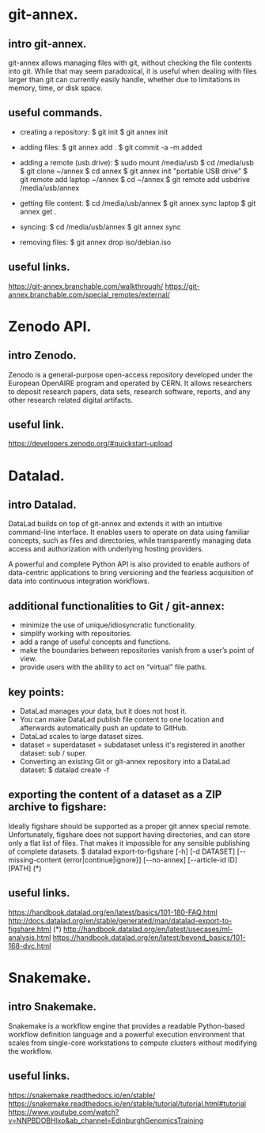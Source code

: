 # git-annex.

## intro git-annex.
git-annex allows managing files with git, without checking the file contents into git. While that may seem paradoxical, it is useful when dealing with files larger than git can currently easily handle, whether due to limitations in memory, time, or disk space.

## useful commands.
- creating a repository:
$ git init 
$ git annex init 

- adding files:
$ git annex add .
$ git commit -a -m added

- adding a remote (usb drive):
$ sudo mount /media/usb
$ cd /media/usb
$ git clone ~/annex
$ cd annex
$ git annex init "portable USB drive"
$ git remote add laptop ~/annex
$ cd ~/annex
$ git remote add usbdrive /media/usb/annex

- getting file content:
$ cd /media/usb/annex
$ git annex sync laptop
$ git annex get .

- syncing:
$ cd /media/usb/annex
$ git annex sync

- removing files:
$ git annex drop iso/debian.iso

## useful links.
https://git-annex.branchable.com/walkthrough/
https://git-annex.branchable.com/special_remotes/external/



# Zenodo API.
## intro Zenodo.
Zenodo is a general-purpose open-access repository developed under the European OpenAIRE program and operated by CERN. It allows researchers to deposit research papers, data sets, research software, reports, and any other research related digital artifacts.

## useful link.
https://developers.zenodo.org/#quickstart-upload


# Datalad.
## intro Datalad.
DataLad builds on top of git-annex and extends it with an intuitive command-line interface. It enables users to operate on data using familiar concepts, such as files and directories, while transparently managing data access and authorization with underlying hosting providers.

A powerful and complete Python API is also provided to enable authors of data-centric applications to bring versioning and the fearless acquisition of data into continuous integration workflows.

## additional functionalities to Git / git-annex:
- minimize the use of unique/idiosyncratic functionality.
- simplify working with repositories.
- add a range of useful concepts and functions.
- make the boundaries between repositories vanish from a user’s point of view.
- provide users with the ability to act on “virtual” file paths.

## key points:
- DataLad manages your data, but it does not host it.
- You can make DataLad publish file content to one location and afterwards automatically push an update to GitHub.
- DataLad scales to large dataset sizes.
- dataset = superdataset = subdataset unless it's registered in another dataset: sub / super.
- Converting an existing Git or git-annex repository into a DataLad dataset: 	$ datalad create -f

## exporting the content of a dataset as a ZIP archive to figshare:
Ideally figshare should be supported as a proper git annex special remote. Unfortunately, figshare does not support having directories, and can store only a flat list of files. That makes it impossible for any sensible publishing of complete datasets.
	$ datalad export-to-figshare [-h] [-d DATASET] [--missing-content {error|continue|ignore}] [--no-annex] [--article-id ID] [PATH]	(*)

## useful links.
https://handbook.datalad.org/en/latest/basics/101-180-FAQ.html
http://docs.datalad.org/en/stable/generated/man/datalad-export-to-figshare.html	 (*)
http://handbook.datalad.org/en/latest/usecases/ml-analysis.html
https://handbook.datalad.org/en/latest/beyond_basics/101-168-dvc.html


# Snakemake.
## intro Snakemake.
Snakemake is a workflow engine that provides a readable Python-based workflow definition language and a powerful execution environment that scales from single-core workstations to compute clusters without modifying the workflow.

## useful links.
https://snakemake.readthedocs.io/en/stable/
https://snakemake.readthedocs.io/en/stable/tutorial/tutorial.html#tutorial
https://www.youtube.com/watch?v=NNPBDOBHlxo&ab_channel=EdinburghGenomicsTraining


